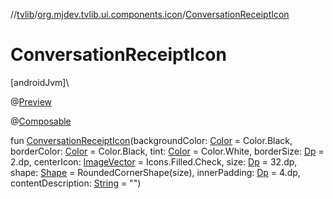 //[tvlib](../../index.md)/[org.mjdev.tvlib.ui.components.icon](index.md)/[ConversationReceiptIcon](-conversation-receipt-icon.md)

# ConversationReceiptIcon

[androidJvm]\

@[Preview](https://developer.android.com/reference/kotlin/androidx/compose/ui/tooling/preview/Preview.html)

@[Composable](https://developer.android.com/reference/kotlin/androidx/compose/runtime/Composable.html)

fun [ConversationReceiptIcon](-conversation-receipt-icon.md)(backgroundColor: [Color](https://developer.android.com/reference/kotlin/androidx/compose/ui/graphics/Color.html) = Color.Black, borderColor: [Color](https://developer.android.com/reference/kotlin/androidx/compose/ui/graphics/Color.html) = Color.Black, tint: [Color](https://developer.android.com/reference/kotlin/androidx/compose/ui/graphics/Color.html) = Color.White, borderSize: [Dp](https://developer.android.com/reference/kotlin/androidx/compose/ui/unit/Dp.html) = 2.dp, centerIcon: [ImageVector](https://developer.android.com/reference/kotlin/androidx/compose/ui/graphics/vector/ImageVector.html) = Icons.Filled.Check, size: [Dp](https://developer.android.com/reference/kotlin/androidx/compose/ui/unit/Dp.html) = 32.dp, shape: [Shape](https://developer.android.com/reference/kotlin/androidx/compose/ui/graphics/Shape.html) = RoundedCornerShape(size), innerPadding: [Dp](https://developer.android.com/reference/kotlin/androidx/compose/ui/unit/Dp.html) = 4.dp, contentDescription: [String](https://kotlinlang.org/api/latest/jvm/stdlib/kotlin/-string/index.html) = &quot;&quot;)

